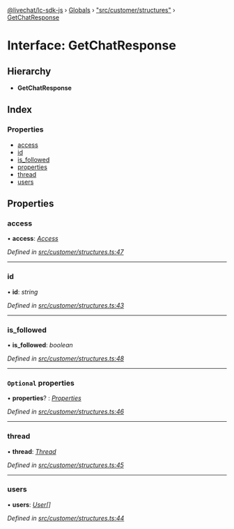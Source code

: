 [@livechat/lc-sdk-js](../README.md) › [Globals](../globals.md) › ["src/customer/structures"](../modules/_src_customer_structures_.md) › [GetChatResponse](_src_customer_structures_.getchatresponse.md)

# Interface: GetChatResponse

## Hierarchy

* **GetChatResponse**

## Index

### Properties

* [access](_src_customer_structures_.getchatresponse.md#access)
* [id](_src_customer_structures_.getchatresponse.md#id)
* [is_followed](_src_customer_structures_.getchatresponse.md#is_followed)
* [properties](_src_customer_structures_.getchatresponse.md#optional-properties)
* [thread](_src_customer_structures_.getchatresponse.md#thread)
* [users](_src_customer_structures_.getchatresponse.md#users)

## Properties

###  access

• **access**: *[Access](_src_objects_index_.access.md)*

*Defined in [src/customer/structures.ts:47](https://github.com/livechat/lc-sdk-js/blob/ce4846a/src/customer/structures.ts#L47)*

___

###  id

• **id**: *string*

*Defined in [src/customer/structures.ts:43](https://github.com/livechat/lc-sdk-js/blob/ce4846a/src/customer/structures.ts#L43)*

___

###  is_followed

• **is_followed**: *boolean*

*Defined in [src/customer/structures.ts:48](https://github.com/livechat/lc-sdk-js/blob/ce4846a/src/customer/structures.ts#L48)*

___

### `Optional` properties

• **properties**? : *[Properties](_src_objects_index_.properties.md)*

*Defined in [src/customer/structures.ts:46](https://github.com/livechat/lc-sdk-js/blob/ce4846a/src/customer/structures.ts#L46)*

___

###  thread

• **thread**: *[Thread](_src_objects_index_.thread.md)*

*Defined in [src/customer/structures.ts:45](https://github.com/livechat/lc-sdk-js/blob/ce4846a/src/customer/structures.ts#L45)*

___

###  users

• **users**: *[User](../modules/_src_objects_index_.md#user)[]*

*Defined in [src/customer/structures.ts:44](https://github.com/livechat/lc-sdk-js/blob/ce4846a/src/customer/structures.ts#L44)*
